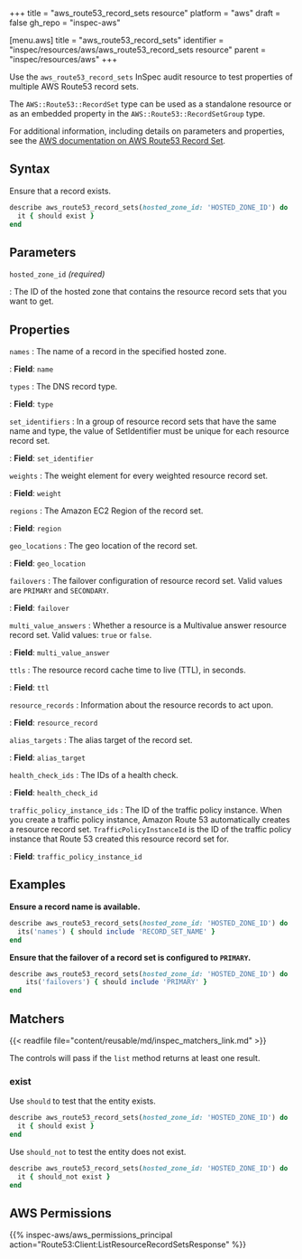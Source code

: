 +++
title = "aws_route53_record_sets resource"
platform = "aws"
draft = false
gh_repo = "inspec-aws"

[menu.aws]
title = "aws_route53_record_sets"
identifier = "inspec/resources/aws/aws_route53_record_sets resource"
parent = "inspec/resources/aws"
+++

Use the `aws_route53_record_sets` InSpec audit resource to test properties of multiple AWS Route53 record sets.

The `AWS::Route53::RecordSet` type can be used as a standalone resource or as an embedded property in the `AWS::Route53::RecordSetGroup` type.

For additional information, including details on parameters and properties, see the [AWS documentation on AWS Route53 Record Set](https://docs.aws.amazon.com/AWSCloudFormation/latest/UserGuide/aws-properties-route53-recordset.html).

## Syntax

Ensure that a record exists.

```ruby
describe aws_route53_record_sets(hosted_zone_id: 'HOSTED_ZONE_ID') do
  it { should exist }
end
```

## Parameters

`hosted_zone_id` _(required)_

: The ID of the hosted zone that contains the resource record sets that you want to get.

## Properties

`names`
: The name of a record in the specified hosted zone.

: **Field**: `name`

`types`
: The DNS record type.

: **Field**: `type`

`set_identifiers`
: In a group of resource record sets that have the same name and type, the value of SetIdentifier must be unique for each resource record set.

: **Field**: `set_identifier`

`weights`
: The weight element for every weighted resource record set.

: **Field**: `weight`

`regions`
: The Amazon EC2 Region of the record set.

: **Field**: `region`

`geo_locations`
: The geo location of the record set.

: **Field**: `geo_location`

`failovers`
: The failover configuration of resource record set. Valid values are `PRIMARY` and `SECONDARY`.

: **Field**: `failover`

`multi_value_answers`
: Whether a resource is a Multivalue answer resource record set. Valid values: `true` or `false`.

: **Field**: `multi_value_answer`

`ttls`
: The resource record cache time to live (TTL), in seconds.

: **Field**: `ttl`

`resource_records`
: Information about the resource records to act upon.

: **Field**: `resource_record`

`alias_targets`
: The alias target of the record set.

: **Field**: `alias_target`

`health_check_ids`
: The IDs of a health check.

: **Field**: `health_check_id`

`traffic_policy_instance_ids`
: The ID of the traffic policy instance. When you create a traffic policy instance, Amazon Route 53 automatically creates a resource record set. `TrafficPolicyInstanceId` is the ID of the traffic policy instance that Route 53 created this resource record set for.

: **Field**: `traffic_policy_instance_id`

## Examples

**Ensure a record name is available.**

```ruby
describe aws_route53_record_sets(hosted_zone_id: 'HOSTED_ZONE_ID') do
  its('names') { should include 'RECORD_SET_NAME' }
end
```

**Ensure that the failover of a record set is configured to `PRIMARY`.**

```ruby
describe aws_route53_record_sets(hosted_zone_id: 'HOSTED_ZONE_ID') do
    its('failovers') { should include 'PRIMARY' }
end
```

## Matchers

{{< readfile file="content/reusable/md/inspec_matchers_link.md" >}}

The controls will pass if the `list` method returns at least one result.

### exist

Use `should` to test that the entity exists.

```ruby
describe aws_route53_record_sets(hosted_zone_id: 'HOSTED_ZONE_ID') do
  it { should exist }
end
```

Use `should_not` to test the entity does not exist.

```ruby
describe aws_route53_record_sets(hosted_zone_id: 'HOSTED_ZONE_ID') do
  it { should_not exist }
end
```

## AWS Permissions

{{% inspec-aws/aws_permissions_principal action="Route53:Client:ListResourceRecordSetsResponse" %}}
